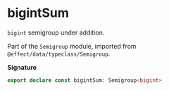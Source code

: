 # bigintSum

`bigint` semigroup under addition.

Part of the `Semigroup` module, imported from `@effect/data/typeclass/Semigroup`.

**Signature**

```ts
export declare const bigintSum: Semigroup<bigint>
```
